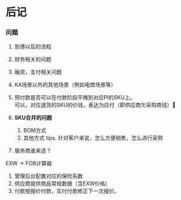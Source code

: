 # 后记

### 问题

1. 到港以后的流程
2. 财务相关的问题
3. 融资，支付相关问题
4. KA场景以外的其他场景（例如电商场景等）
5. 预付款是否可以在付款阶段平摊到对应PI的SKU上。  
   可以，对应退货的SKU的价钱，表达为应付（即供应商欠采购商钱）

6. **SKU合并的问题**

   1. BOM方式
   2. 其他方式
      tips. 针对客户来说，怎么方便销售，怎么进行采购

7. 服务商谁来选？

EXW -&gt; FOB计算器

1. 管理后台配置对应的保险系数
2. 供应商提供商品常规数据（含EXW价格）
3. 付款按报价付款，实付付款修正下一次报价。



